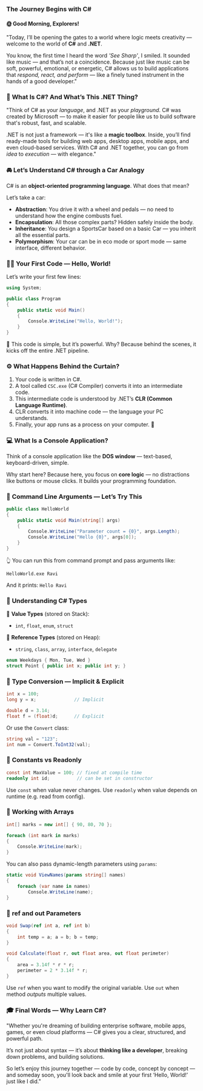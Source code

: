 ### **The Journey Begins with C#**

#### 🌞 **Good Morning, Explorers!**

"Today, I’ll be opening the gates to a world where logic meets creativity — welcome to the world of **C#** and **.NET**.

You know, the first time I heard the word *'See Sharp'*, I smiled. It sounded like music — and that’s not a coincidence. Because just like music can be soft, powerful, emotional, or energetic, C# allows us to build applications that *respond, react, and perform* — like a finely tuned instrument in the hands of a good developer."

### 🧰 **What Is C#? And What’s This .NET Thing?**

"Think of C# as your *language*, and .NET as your *playground*. C# was created by Microsoft — to make it easier for people like us to build software that's robust, fast, and scalable.

.NET is not just a framework — it's like a **magic toolbox**. Inside, you’ll find ready-made tools for building web apps, desktop apps, mobile apps, and even cloud-based services. With C# and .NET together, you can go from *idea* to *execution* — with elegance."

### 🚘 **Let’s Understand C# through a Car Analogy**

C# is an **object-oriented programming language**. What does that mean?

Let’s take a car:

* **Abstraction**: You drive it with a wheel and pedals — no need to understand how the engine combusts fuel.
* **Encapsulation**: All those complex parts? Hidden safely inside the body.
* **Inheritance**: You design a SportsCar based on a basic Car — you inherit all the essential parts.
* **Polymorphism**: Your car can be in eco mode or sport mode — same interface, different behavior.

### 👨‍💻 **Your First Code — Hello, World!**

Let’s write your first few lines:

```csharp
using System;

public class Program
{
    public static void Main()
    {
        Console.WriteLine("Hello, World!");
    }
}
```

🎯 This code is simple, but it’s powerful. Why? Because behind the scenes, it kicks off the entire .NET pipeline.


### ⚙️ **What Happens Behind the Curtain?**

1. Your code is written in C#.
2. A tool called `CSC.exe` (C# Compiler) converts it into an intermediate code.
3. This intermediate code is understood by .NET’s **CLR (Common Language Runtime)**.
4. CLR converts it into machine code — the language your PC understands.
5. Finally, your app runs as a process on your computer. 🚀

### 💻 **What Is a Console Application?**

Think of a console application like the **DOS window** — text-based, keyboard-driven, simple.

Why start here?
Because here, you focus on **core logic** — no distractions like buttons or mouse clicks. It builds your programming foundation.


### 🧪 **Command Line Arguments — Let’s Try This**

```csharp
public class HelloWorld
{
    public static void Main(string[] args)
    {
        Console.WriteLine("Parameter count = {0}", args.Length);
        Console.WriteLine("Hello {0}", args[0]);
    }
}
```

👆 You can run this from command prompt and pass arguments like:

```
HelloWorld.exe Ravi
```

And it prints: `Hello Ravi`


### 🧱 **Understanding C# Types**

🔹 **Value Types** (stored on Stack):

* `int`, `float`, `enum`, `struct`

🔹 **Reference Types** (stored on Heap):

* `string`, `class`, `array`, `interface`, `delegate`

```csharp
enum Weekdays { Mon, Tue, Wed }
struct Point { public int x; public int y; }
```


### 🔁 **Type Conversion — Implicit & Explicit**

```csharp
int x = 100;
long y = x;              // Implicit

double d = 3.14;
float f = (float)d;      // Explicit
```

Or use the `Convert` class:

```csharp
string val = "123";
int num = Convert.ToInt32(val);
```


### 🔐 **Constants vs Readonly**

```csharp
const int MaxValue = 100; // fixed at compile time
readonly int id;          // can be set in constructor
```

Use `const` when value never changes.
Use `readonly` when value depends on runtime (e.g. read from config).

### 🧭 **Working with Arrays**

```csharp
int[] marks = new int[] { 90, 80, 70 };

foreach (int mark in marks)
{
    Console.WriteLine(mark);
}
```

You can also pass dynamic-length parameters using `params`:

```csharp
static void ViewNames(params string[] names)
{
    foreach (var name in names)
        Console.WriteLine(name);
}
```


### 🔄 **ref and out Parameters**

```csharp
void Swap(ref int a, ref int b)
{
    int temp = a; a = b; b = temp;
}

void Calculate(float r, out float area, out float perimeter)
{
    area = 3.14f * r * r;
    perimeter = 2 * 3.14f * r;
}
```

Use `ref` when you want to modify the original variable.
Use `out` when method *outputs* multiple values.

### 🎓 **Final Words — Why Learn C#?**

"Whether you're dreaming of building enterprise software, mobile apps, games, or even cloud platforms — C# gives you a clear, structured, and powerful path.

It’s not just about syntax — it’s about **thinking like a developer**, breaking down problems, and building solutions.

So let’s enjoy this journey together — code by code, concept by concept — and someday soon, you'll look back and smile at your first ‘Hello, World!’ just like I did."